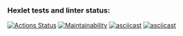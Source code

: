 ### Hexlet tests and linter status:
[![Actions Status](https://github.com/256sha9gag/fullstack-javascript-project-lvl1/workflows/hexlet-check/badge.svg)](https://github.com/256sha9gag/fullstack-javascript-project-lvl1/actions)
[![Maintainability](https://api.codeclimate.com/v1/badges/838ad1aff0f72273e48d/maintainability)](https://codeclimate.com/github/256sha9gag/fullstack-javascript-project-lvl1/maintainability)
[![asciicast](https://asciinema.org/a/510986.svg)](https://asciinema.org/a/510986)
[![asciicast](https://asciinema.org/a/511520.svg)](https://asciinema.org/a/511520)